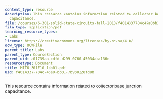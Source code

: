 ```yaml
---
content_type: resource
description: This resource contains information related to collector base junction
  capacitance.
file: /courses/6-301-solid-state-circuits-fall-2010/f4014337784c45a0bb317b930228fd8b_MIT6_301F10_lab01.pdf
file_type: application/pdf
learning_resource_types:
- Labs
license: https://creativecommons.org/licenses/by-nc-sa/4.0/
ocw_type: OCWFile
parent_title: Labs
parent_type: CourseSection
parent_uid: a01739aa-cdfd-d299-0760-45034aba136e
resourcetype: Document
title: MIT6_301F10_lab01.pdf
uid: f4014337-784c-45a0-bb31-7b930228fd8b
---
```

This resource contains information related to collector base junction capacitance.